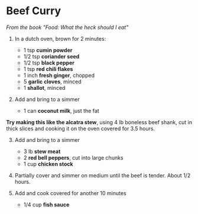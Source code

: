 # Beef Curry

_From the book "Food: What the heck should I eat"_

1. In a dutch oven, brown for 2 minutes:
	
	- 1 tsp **cumin powder**
    - 1/2 tsp **coriander seed**
    - 1/2 tsp **black pepper**
    - 1 tsp **red chili flakes**
    - 1 inch **fresh ginger**, chopped
    - 5 **garlic cloves**, minced
    - 1 **shallot**, minced

2. Add and bring to a simmer

    - 1 can **coconut milk**, just the fat

**Try making this like the alcatra stew**, using 4 lb boneless beef shank, cut in thick slices and cooking it on the oven covered for 3.5 hours.

3. Add and bring to a simmer

    - 3 lb **stew meat**
    - 2 **red bell peppers**, cut into large chunks
    - 1 cup **chicken stock**

4. Partially cover and simmer on medium until the beef is tender. About 1/2 hours.

5. Add and cook covered for another 10 minutes

    - 1/4 cup **fish sauce**

